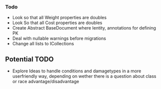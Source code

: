 

### Todo
* Look so that all Weight properties are doubles
* Look So that all Cost properties are doubles
* Create Abstract BaseDocument where Ientity<string>, annotations for defining PK
* Deal with nullable warnings before migrations
* Change all lists to ICollections

## Potential TODO
* Explore Ideas to handle conditions and damagetypes in a more userfriendly way, depending
  on wether there is a question about class or race advantage/disadvantage




